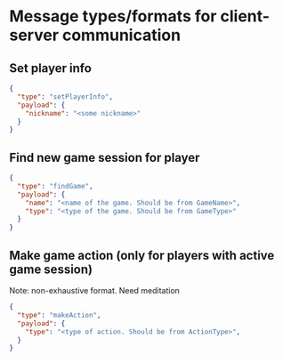 # Message types/formats for client-server communication

## Set player info

```json
{
  "type": "setPlayerInfo",
  "payload": {
    "nickname": "<some nickname>"
  }
}
```

## Find new game session for player

```json
{
  "type": "findGame",
  "payload": {
    "name": "<name of the game. Should be from GameName>",
    "type": "<type of the game. Should be from GameType>"
  }
}
```
## Make game action (only for players with active game session)

Note: non-exhaustive format. Need meditation

```json
{
  "type": "makeAction",
  "payload": {
    "type": "<type of action. Should be from ActionType>",
  }
}
```